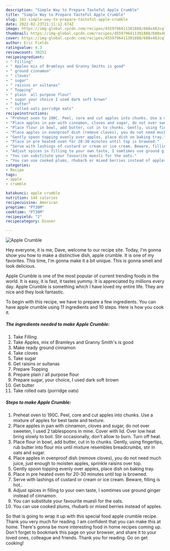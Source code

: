 ```yaml
---
description: "Simple Way to Prepare Tasteful Apple Crumble"
title: "Simple Way to Prepare Tasteful Apple Crumble"
slug: 181-simple-way-to-prepare-tasteful-apple-crumble
date: 2022-02-23T21:11:12.674Z
image: https://img-global.cpcdn.com/recipes/4559796411301888/680x482cq70/apple-crumble-recipe-main-photo.jpg
thumbnail: https://img-global.cpcdn.com/recipes/4559796411301888/680x482cq70/apple-crumble-recipe-main-photo.jpg
cover: https://img-global.cpcdn.com/recipes/4559796411301888/680x482cq70/apple-crumble-recipe-main-photo.jpg
author: Eric Fields
ratingvalue: 4.3
reviewcount: 30251
recipeingredient:
- " Filling"
- " Apples mix of Bramleys and Granny Smiths is good"
- " ground cinnamon"
- " cloves"
- " sugar"
- " raisins or sultanas"
- " Topping"
- " plain  all purpose flour"
- " sugar your choice I used dark soft brown"
- " butter"
- " rolled oats porridge oats"
recipeinstructions:
- "Preheat oven to 190C. Peel, core and cut apples into chunks. Use a mixture of apples for best taste and texture."
- "Place apples in pan with cinnamon, cloves and sugar, do not over sweeten, I used 2 tablespoons in mine. Cover with lid. Over low heat bring slowly to boil. Stir occasionally, don&#39;t allow to burn. Turn off heat."
- "Place flour in bowl, add butter, cut in to chunks. Gently, using fingertips, rub butter into flour mix until mixture resembles breadcrumbs, stir in oats and sugar."
- "Place apples in ovenproof dish (remove cloves), you do not need much juice, just enough to moisten apples, sprinkle raisins over top."
- "Gently spoon topping evenly over apples, place dish on baking tray."
- "Place in pre heated oven for 20-30 minutes until top is browned."
- "Serve with lashings of custard or cream or ice cream. Beware, filling is hot.."
- "Adjust spices in filling to your own taste, I somtimes use ground ginger instead of cinnamon."
- "You can substitute your favourite muesli for the oats."
- "You can use cooked plums, rhubarb or mixed berries instead of apples."
categories:
- Recipe
tags:
- apple
- crumble

katakunci: apple crumble 
nutrition: 144 calories
recipecuisine: American
preptime: "PT30M"
cooktime: "PT38M"
recipeyield: "2"
recipecategory: Dinner

---
```



![Apple Crumble](https://img-global.cpcdn.com/recipes/4559796411301888/680x482cq70/apple-crumble-recipe-main-photo.jpg)

Hey everyone, it is me, Dave, welcome to our recipe site. Today, I'm gonna show you how to make a distinctive dish, apple crumble. It is one of my favorites. This time, I'm gonna make it a bit unique. This is gonna smell and look delicious.

Apple Crumble is one of the most popular of current trending foods in the world. It is easy, it is fast, it tastes yummy. It is appreciated by millions every day. Apple Crumble is something which I have loved my entire life. They are nice and they look fantastic.




To begin with this recipe, we have to prepare a few ingredients. You can have apple crumble using 11 ingredients and 10 steps. Here is how you cook it.

<!--inarticleads1-->

##### The ingredients needed to make Apple Crumble:

1. Take  Filling
1. Take  Apples, mix of Bramleys and Granny Smith&#39;s is good
1. Make ready  ground cinnamon
1. Take  cloves
1. Take  sugar
1. Get  raisins or sultanas
1. Prepare  Topping
1. Prepare  plain / all purpose flour
1. Prepare  sugar, your choice, I used dark soft brown
1. Get  butter
1. Take  rolled oats (porridge oats)




<!--inarticleads2-->

##### Steps to make Apple Crumble:

1. Preheat oven to 190C. Peel, core and cut apples into chunks. Use a mixture of apples for best taste and texture.
1. Place apples in pan with cinnamon, cloves and sugar, do not over sweeten, I used 2 tablespoons in mine. Cover with lid. Over low heat bring slowly to boil. Stir occasionally, don&#39;t allow to burn. Turn off heat.
1. Place flour in bowl, add butter, cut in to chunks. Gently, using fingertips, rub butter into flour mix until mixture resembles breadcrumbs, stir in oats and sugar.
1. Place apples in ovenproof dish (remove cloves), you do not need much juice, just enough to moisten apples, sprinkle raisins over top.
1. Gently spoon topping evenly over apples, place dish on baking tray.
1. Place in pre heated oven for 20-30 minutes until top is browned.
1. Serve with lashings of custard or cream or ice cream. Beware, filling is hot..
1. Adjust spices in filling to your own taste, I somtimes use ground ginger instead of cinnamon.
1. You can substitute your favourite muesli for the oats.
1. You can use cooked plums, rhubarb or mixed berries instead of apples.




So that is going to wrap it up with this special food apple crumble recipe. Thank you very much for reading. I am confident that you can make this at home. There's gonna be more interesting food in home recipes coming up. Don't forget to bookmark this page on your browser, and share it to your loved ones, colleague and friends. Thank you for reading. Go on get cooking!
